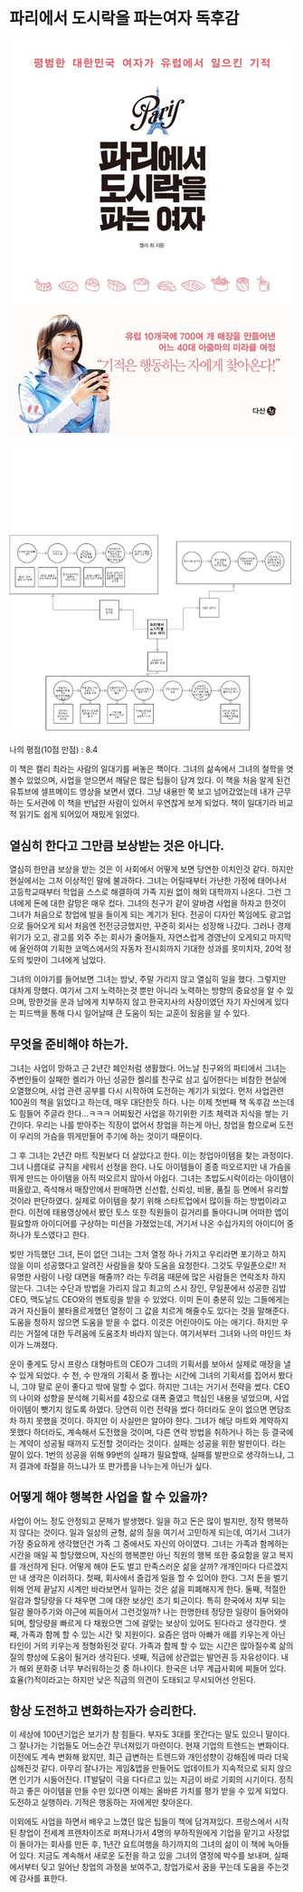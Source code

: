 # 파리에서 도시락을 파는여자 독후감
![책사진](도시락맛잇쩡.jpg)

![다이어그램](파리에서도시락파는여자.jpg)

나의 평점(10점 만점) : 8.4

 이 책은 캘리 최라는 사람의 일대기를 써놓은 책이다. 그녀의 삶속에서 그녀의 철학을 엿볼수 있었으며, 사업을 얻으면서 깨달은 많은 팁들이 담겨 있다. 이 책을 처음 알게 된건 유튜브에 셀프메이드 영상을 보면서 였다. 그냥 내용만 쭉 보고 넘어갔었는데 내가 근무하는 도서관에 이 책을 반납한 사람이 있어서 우연찮게 보게 되었다. 책이 일대기라 비교적 읽기도 쉽게 되어있어 재밌게 읽었다.

## 열심히 한다고 그만큼 보상받는 것은 아니다.
열심히 한만큼 보상을 받는 것은 이 사회에서 어떻게 보면 당연한 이치인것 같다. 하지만 현실에서는 그저 이상적인 말에 불과하다. 그녀는 어릴때부터 가난한 가정에 태어나서 고등학교때부터 학업을 스스로 해결하여 가족 지원 없이 해외 대학까지 나온다. 그런 그녀에게 돈에 대한 갈망은 매우 컸다. 그녀의 친구가 같이 알바겸 사업을 하자고 한것이 그녀가 처음으로 창업에 발을 들이게 되는 계기가 된다. 전공이 디자인 쪽임에도 광고업으로 들어오게 되서 처음엔 전전긍긍했지만, 꾸준히 회사는 성장해 나갔다. 그러나 경제위기가 오고, 광고를 외주 주는 회사가 줄어들자, 자연스럽게 경영난이 오게되고 마지막에 올인하여 기획한 코엑스에서의 자동차 전시회까지 기대한 성과를 못미치자, 20억 정도의 빚만이 그녀에게 남았다.

그녀의 이야기를 들어보면 그녀는 밤낮, 주말 가리지 않고 열심히 일을 했다. 그렇지만 대차게 망했다. 여기서 그저 노력하는것 뿐만 아니라 노력하는 방향의 중요성을 알 수 있으며, 망한것을 운과 남에게 치부하지 않고 한국지사의 사장이였던 자기 자신에게 있다는 피드백을 통해 다시 일어날때 큰 도움이 되는 교훈이 됬음을 알 수 있다.

## 무엇을 준비해야 하는가.
그녀는 사업이 망하고 근 2년간 폐인처럼 생활했다. 어느날 친구와의 파티에서 그녀는 주변인들이 실패한 켈리가 아닌 성공한 켈리를 친구로 삼고 싶어한다는 비참한 현실에 오열했으며, 사업 관련 공부를 다시 시작하여 도전하는 계기가 되었다. 먼저 사업관련 100권의 책을 읽었다고 하는데, 매우 대단한듯 하다. 나는 이제 첫번째 책 독후감 쓰는데도 힘들어 주글라 한다...ㅋㅋㅋ 어찌됬건 사업을 하기위한 기초 체력과 지식을 쌓는 기간이다. 우리는 나를 받아주는 직장이 없어서 창업을 하는게 아닌, 창업을 함으로써 도전이 우리의 가슴을 뛰게만들어 주기에 하는 것이기 때문이다.

그 후 그녀는 2년간 마트 직원보다 더 살았다고 한다. 이는 창업아이템을 찾는 과정이다. 그녀 나름대로 규칙을 세워서 선정을 한다. 나도 아이템들이 종종 떠오르지만 내 가슴을 뛰게 만드는 아이템을 아직 떠오르지 않아서 아쉽다. 그녀는 초밥도시락이라는 아이템이 떠올랐고, 즉석해서 매장안에서 판매하면 신선함, 신뢰성, 비용, 품질 등 면에서 유리할 것이라 판단하였다. 실제로 아이템을 찾기 위해 스타트업에서 많이들 하는 방법이라고 한다. 이전에 태용영상에서 봤던 토스 또한 직원들이 길거리를 돌아다니며 어떠한 앱이 필요할까 아이디어를 구상하는 미션을 가졌었는데, 거기서 나온 수십가지의 아이디어 중 하나가 토스였다고 한다.

빚만 가득했던 그녀, 돈이 없던 그녀는 그저 열정 하나 가지고 우리라면 포기하고 하지 않을 이미 성공했다고 알려진 사람들을 찾아 도움을 요청한다. 그것도 무일푼으로!! 저 유명한 사람이 나랑 대면을 해줄까? 라는 두려움 때문에 많은 사람들은 연락조차 하지 않는다. 그녀는 수단과 방법을 가리지 않고 최고의 스시 장인, 무일푼에서 성공한 김밥CEO, 맥도날드 CEO와의 멘토링을 받을 수 있었다. 이미 돈이 충분히 있는 그들에게는 과거 자신들이 불타올르게했던 열정이 그 값을 치르게 해줄수도 있다는 것을 말해준다. 도움을 청하지 않으면 도움을 받을 수 없다. 이것은 어린아이도 아는 애기다. 하지만 우리는 거절에 대한 두려움에 도움조차 바라지 않는다. 여기서부터 그녀와 나의 마인드 차이가 느껴졌다.

운이 좋게도 당시 프랑스 대형마트의 CEO가 그녀의 기획서를 보아서 실제로 매장을 낼 수 있게 되었다. 수 천, 수 만개의 기획서 중 짬나는 시간에 그녀의 기획서를 집어서 봤다니, 그야 말로 운이 좋다고 밖에 말할 수 없다. 하지만 그녀는 거기서 전략을 썼다. CEO의 나이와 성향을 분석해 기획서를 4장으로 대폭 줄였고 핵심인 내용을 넣었으며, 사업 아이템이 뺏기지 않도록 하였다. 당연히 이런 전략을 썼다 하더라도 운이 없으면 면담조차 하지 못했을 것이다. 하지만 이 사실만은 알아야 한다. 그녀가 해당 마트와 계약하지 못했다 하더라도, 계속해서 도전했을 것이며, 다른 연락 방법을 취하거나 하는 등 결국에는 계약이 성공될 때까지 도전할 것이라는 것이다. 실패는 성공을 위한 발판이다. 라는 말이 있다. 1번의 성공을 위해 99번의 실패가 필요할때, 실패를 발판으로 생각하느냐, 그저 결과에 좌절을 하느냐가 또 판가름을 나누는게 아닌가 싶다.

## 어떻게 해야 행복한 사업을 할 수 있을까?
사업이 어느 정도 안정되고 문제가 발생했다. 일을 하고 돈은 많이 벌지만, 정작 행복하지 않다는 것이다. 일과 일상의 균형, 삶의 질을 여기서 고민하게 되는데, 여기서 그녀가 가장 중요하게 생각했던건 가족 그 중에서도 자신의 아이였다. 그녀는 가족과 함께하는 시간을 매일 꼭 할당했으며, 자신의 행복뿐만 아닌 직원의 행복 또한 중요함을 알고 복지를 개선하게 된다. 어떻게 해야 돈도 벌고 만족스러운 삶을 살까? 개개인마다 다르겠지만 내 생각은 이러하다. 첫째, 회사에서 즐겁게 일을 할 수 있어야 한다. 그저 돈을 벌기 위해 언제 끝날지 시계만 바라보면서 일하는 것은 삶을 피폐해지게 한다. 둘째, 적절한 일감과 할당량을 다 채우면 그에 대한 보상인 조기 퇴근이다. 특히 한국에서 치부 되는 일감 몰아주기와 야근에 찌들어서 그런것일까? 나는 한명한테 정당한 일량이 들어와야되며, 할당량을 빠르게 다 채웠으면 그에 걸맞는 보상이 있어도 된다라고 생각한다. 셋째, 가족과 함께 할 수 있는 시간 및 지원이다. 요즘은 엄마 아빠가 애를 키우는게 아닌 타인이 거의 키우는게 정형화된것 같다. 가족과 함께 할 수 있는 시간은 많아질수록 삶의 질의 향상에 도움이 될거라 생각된다. 넷째, 직급에 상관없는 발언권 등 자유성이다. 내가 해외 문화중 너무 부러워하는것 중 하나이다. 한국은 너무 계급사회에 찌들어 있다. 효율(?)적이라고는 하지만 낮은 직급의 의견이 도태되고 무시되어선 안된다.

## 항상 도전하고 변화하는자가 승리한다.
이 세상에 100년기업은 보기가 참 힘들다. 부자도 3대를 못간다는 말도 있으니 말이다. 그 잘나가는 기업들도 어느순간 무너져있기 마련이다. 현재 기업의 트렌드는 변화이다. 이전에도 계속 변화해 왔지만, 최근 급변하는 트렌드와 개인성향이 강해짐에 따라 더욱 심해진것 같다. 아무리 잘나가는 게임&앱을 만들어도 업데이트가 지속적으로 되지 않으면 인기가 시들어진다. IT발달이 극을 다다르고 있는 지금이 바로 기회의 시기이다. 정직하고 좋은 아이템을 만들 수만 있다면 이제는 올바른 가치를 평가 받을 수 있게 되었다. 도전하고 실행하라. 기적은 행동하는 자에게만 찾아온다.

이외에도 사업을 하면서 배우고 느꼈던 많은 팁들이 책에 담겨져있다. 프랑스에서 시작된 창업이 전세계 프렌차이즈로 퍼져나가서 4명의 부하직원에게 기업을 맡기고 사장없이 돌아가는 회사를 만든 후, 1년간 요트여행을 하기까지의 그녀의 삶이 이 책에 녹아들어 있다. 지금도 계속해서 새로운 도전을 하고 있을 그녀의 열정에 박수를 보내며, 실패에서부터 딪고 일어난 창업의 과정을 보여주고, 창업가로서 꿈을 꾸는데 도움을 주는것에 감사를 표한다.